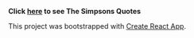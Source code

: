 **Click [here](https://the-simpsons-quotes-react.netlify.app/) to see The Simpsons Quotes**

This project was bootstrapped with [Create React App](https://github.com/facebook/create-react-app).

